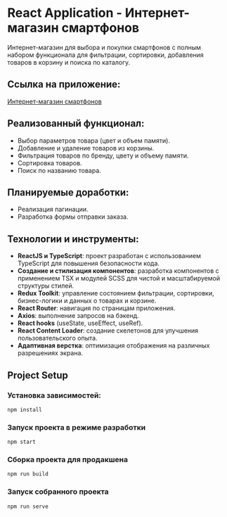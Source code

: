 # React Application - Интернет-магазин смартфонов

Интернет-магазин для выбора и покупки смартфонов с полным набором функционала для фильтрации, сортировки, добавления товаров в корзину и поиска по каталогу.

## Ссылка на приложение:

[Интернет-магазин смартфонов](https://shop-ochre-gamma.vercel.app/)

## Реализованный функционал:

- Выбор параметров товара (цвет и объем памяти).
- Добавление и удаление товаров из корзины.
- Фильтрация товаров по бренду, цвету и объему памяти.
- Сортировка товаров.
- Поиск по названию товара.

## Планируемые доработки:

- Реализация пагинации.
- Разработка формы отправки заказа.

## Технологии и инструменты:

- **ReactJS и TypeScript**: проект разработан с использованием TypeScript для повышения безопасности кода.
- **Создание и стилизация компонентов**: разработка компонентов с применением TSX и модулей SCSS для чистой и масштабируемой структуры стилей.
- **Redux Toolkit**: управление состоянием фильтрации, сортировки, бизнес-логики и данных о товарах и корзине.
- **React Router**: навигация по страницам приложения.
- **Axios**: выполнение запросов на бэкенд.
- **React hooks** (useState, useEffect, useRef).
- **React Content Loader**: создание скелетонов для улучшения пользовательского опыта.
- **Адаптивная верстка**: оптимизация отображения на различных разрешениях экрана.

## Project Setup

### Установка зависимостей:

```
npm install
```

### Запуск проекта в режиме разработки

```
npm start
```

### Сборка проекта для продакшена

```
npm run build
```

### Запуск собранного проекта

```
npm run serve
```
